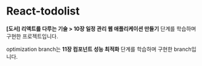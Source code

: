 # React-todolist
__[도서] 리액트를 다루는 기술 > 10장 일정 관리 웹 애플리케이션 만들기__ 단계를 학습하며 구현한 프로젝트입니다.

 optimization branch는 __11장  컴포넌트 성능 최적화__ 단계를 학습하며 구현한 branch입니다.